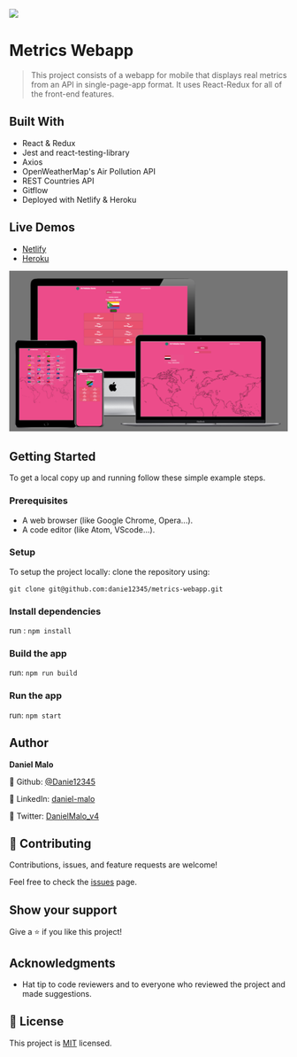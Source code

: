 ![](https://img.shields.io/badge/Microverse-blueviolet)

# Metrics Webapp

> This project consists of a webapp for mobile that displays real metrics from an API in single-page-app format. It uses React-Redux for all of the front-end features.


## Built With
- React & Redux
- Jest and react-testing-library
- Axios
- OpenWeatherMap's Air Pollution API
- REST Countries API
- Gitflow
- Deployed with Netlify & Heroku

## Live Demos
- [Netlify](https://strong-croquembouche-21dba9.netlify.app/)
- [Heroku](https://air-pollution-ranks.herokuapp.com/)

![](src\assets\mock.PNG)


## Getting Started
To get a local copy up and running follow these simple example steps.

### Prerequisites
- A web browser (like Google Chrome, Opera...).
- A code editor (like Atom, VScode...).

### Setup
To setup the project locally: clone the repository using:

```
git clone git@github.com:danie12345/metrics-webapp.git
```

### Install dependencies
run : `npm install`

### Build the app
run: `npm run build`

### Run the app
run: `npm start`


## Author
**Daniel Malo**

👤 Github: [@Danie12345](https://github.com/Danie12345)

👤 LinkedIn: [daniel-malo](https://www.linkedin.com/in/daniel-malo/)

👤 Twitter: [DanielMalo_v4](https://twitter.com/DanielMalo_v4)


## 🤝 Contributing
Contributions, issues, and feature requests are welcome!

Feel free to check the [issues](https://github.com/Danie12345/metrics-webapp/issues) page.


## Show your support
Give a ⭐️ if you like this project!

## Acknowledgments
- Hat tip to code reviewers and to everyone who reviewed the project and made suggestions.

## 📝 License
This project is [MIT](LICENSE) licensed.
